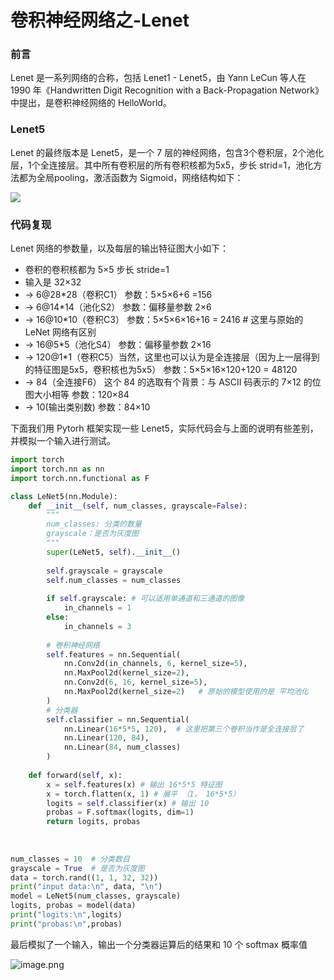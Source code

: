 # 卷积神经网络之-Lenet



### 前言

Lenet 是一系列网络的合称，包括 Lenet1 - Lenet5，由 Yann LeCun 等人在1990 年《Handwritten Digit Recognition with a Back-Propagation Network》中提出，是卷积神经网络的 HelloWorld。


### Lenet5

Lenet 的最终版本是 Lenet5，是一个 7 层的神经网络，包含3个卷积层，2个池化层，1个全连接层。其中所有卷积层的所有卷积核都为5x5，步长 strid=1，池化方法都为全局pooling，激活函数为 Sigmoid，网络结构如下：

![](https://cdn.nlark.com/yuque/0/2019/png/653487/1576200015803-7d48ad06-b845-4b95-944d-05ef7e1fd00b.png#align=left&display=inline&height=212&originHeight=594&originWidth=2064&size=0&status=done&style=none&width=735#align=left&display=inline&height=594&originHeight=594&originWidth=2064&status=done&style=none&width=2064#align=left&display=inline&height=594&originHeight=594&originWidth=2064&status=done&style=none&width=2064)


### 代码复现

Lenet 网络的参数量，以及每层的输出特征图大小如下：

- 卷积的卷积核都为 5×5 步长 stride=1
- 输入是 32×32
- -> 6@28*28（卷积C1）   参数：5×5×6+6 =156
- -> 6@14*14（池化S2）   参数：偏移量参数  2×6
- -> 16@10*10（卷积C3）  参数：5×5×6×16+16 = 2416  # 这里与原始的 LeNet 网络有区别
- -> 16@5*5（池化S4）    参数：偏移量参数  2×16
- -> 120@1*1（卷积C5）当然，这里也可以认为是全连接层（因为上一层得到的特征图是5x5，卷积核也为5x5）   参数：5×5×16×120+120 = 48120
- -> 84（全连接F6） 这个 84 的选取有个背景：与 ASCII 码表示的 7×12 的位图大小相等  参数：120×84
- -> 10(输出类别数)  参数：84×10

下面我们用 Pytorh 框架实现一些 Lenet5，实际代码会与上面的说明有些差别，并模拟一个输入进行测试。

```python
import torch
import torch.nn as nn
import torch.nn.functional as F

class LeNet5(nn.Module):
    def __init__(self, num_classes, grayscale=False): 
        """
        num_classes: 分类的数量
        grayscale：是否为灰度图
        """
        super(LeNet5, self).__init__()
        
        self.grayscale = grayscale
        self.num_classes = num_classes
        
        if self.grayscale: # 可以适用单通道和三通道的图像
            in_channels = 1
        else:
            in_channels = 3
        
        # 卷积神经网络
        self.features = nn.Sequential(
            nn.Conv2d(in_channels, 6, kernel_size=5),
            nn.MaxPool2d(kernel_size=2),
            nn.Conv2d(6, 16, kernel_size=5),
            nn.MaxPool2d(kernel_size=2)   # 原始的模型使用的是 平均池化
        )
        # 分类器
        self.classifier = nn.Sequential(
            nn.Linear(16*5*5, 120),  # 这里把第三个卷积当作是全连接层了
            nn.Linear(120, 84), 
            nn.Linear(84, num_classes)
        )
    
    def forward(self, x):
        x = self.features(x) # 输出 16*5*5 特征图
        x = torch.flatten(x, 1) # 展平 （1， 16*5*5）
        logits = self.classifier(x) # 输出 10
        probas = F.softmax(logits, dim=1)
        return logits, probas
        
        
    
num_classes = 10  # 分类数目
grayscale = True  # 是否为灰度图
data = torch.rand((1, 1, 32, 32))
print("input data:\n", data, "\n")
model = LeNet5(num_classes, grayscale)
logits, probas = model(data)
print("logits:\n",logits)
print("probas:\n",probas)
```

最后模拟了一个输入，输出一个分类器运算后的结果和 10 个 softmax 概率值

![image.png](https://cdn.nlark.com/yuque/0/2019/png/653487/1576201454491-8c74e1b4-2f6d-4994-a9a0-c7d4224a827a.png)


